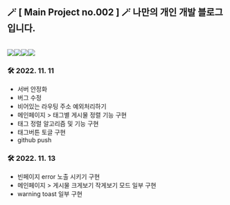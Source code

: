 ## 🪄 [ Main Project no.002 ] 🪄 나만의 개인 개발 블로그입니다.
<div align="left">
<br>
<img src="https://img.shields.io/badge/REACT.js-61DAFB?style=flat&logo=react&logoColor=white"><img src="https://img.shields.io/badge/HTML5-E34F26?style=flat&logo=html5&logoColor=white"><img src="https://img.shields.io/badge/CSS3-1572B6?style=flat&logo=css3&logoColor=white"><img src="https://img.shields.io/badge/JavaScript-F7DF1E?style=flat&logo=javascript&logoColor=black">
<br>
</div>

### 🛠 2022. 11. 11
 - 서버 안정화
 - 버그 수정
 - 비어있는 라우팅 주소 예외처리하기
 - 메인페이지 > 태그별 게시물 정렬 기능 구현
 - 태그 정렬 알고리즘 및 기능 구현
 - 태그버튼 토글 구현
 - github push

### 🛠 2022. 11. 13
 - 빈페이지 error 노출 시키기 구현
 - 메인페이지 > 게시물 크게보기 작게보기 모드 일부 구현
 - warning toast 일부 구현
